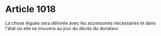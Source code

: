 # Article 1018

La chose léguée sera délivrée avec les accessoires nécessaires et dans l'état où elle se trouvera au jour du décès du donateur.